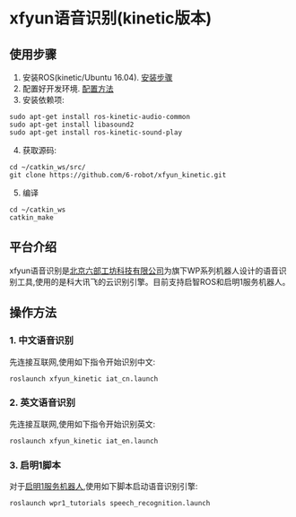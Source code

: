 # xfyun语音识别(kinetic版本)

## 使用步骤

1. 安装ROS(kinetic/Ubuntu 16.04). [安装步骤](http://wiki.ros.org/kinetic/Installation/Ubuntu)
2. 配置好开发环境. [配置方法](http://wiki.ros.org/ROS/Tutorials/InstallingandConfiguringROSEnvironment)
3. 安装依赖项:
```
sudo apt-get install ros-kinetic-audio-common
sudo apt-get install libasound2
sudo apt-get install ros-kinetic-sound-play
```
4. 获取源码:
```
cd ~/catkin_ws/src/
git clone https://github.com/6-robot/xfyun_kinetic.git
```
5. 编译
```
cd ~/catkin_ws
catkin_make
```

## 平台介绍
xfyun语音识别是[北京六部工坊科技有限公司](http://www.6-robot.com)为旗下WP系列机器人设计的语音识别工具,使用的是科大讯飞的云识别引擎。目前支持启智ROS和启明1服务机器人。

## 操作方法

### 1. 中文语音识别
先连接互联网,使用如下指令开始识别中文:
```
roslaunch xfyun_kinetic iat_cn.launch
```
### 2. 英文语音识别
先连接互联网,使用如下指令开始识别英文:
```
roslaunch xfyun_kinetic iat_en.launch
```
### 3. 启明1脚本
对于[启明1服务机器人](https://github.com/6-robot/wpr1),使用如下脚本启动语音识别引擎:
```
roslaunch wpr1_tutorials speech_recognition.launch
```

